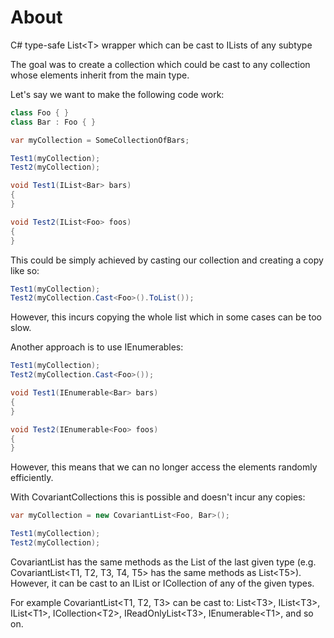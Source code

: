# About
C# type-safe List\<T> wrapper which can be cast to ILists of any subtype

The goal was to create a collection which could be cast to any collection whose elements inherit from the main type.

Let's say we want to make the following code work:

```C#
class Foo { }
class Bar : Foo { }

var myCollection = SomeCollectionOfBars;

Test1(myCollection);
Test2(myCollection);

void Test1(IList<Bar> bars)
{
}

void Test2(IList<Foo> foos)
{
}
```

This could be simply achieved by casting our collection and creating a copy like so:

```C#
Test1(myCollection);
Test2(myCollection.Cast<Foo>().ToList());
```

However, this incurs copying the whole list which in some cases can be too slow.

Another approach is to use IEnumerables:

```C#
Test1(myCollection);
Test2(myCollection.Cast<Foo>());

void Test1(IEnumerable<Bar> bars)
{
}

void Test2(IEnumerable<Foo> foos)
{
}
```

However, this means that we can no longer access the elements randomly efficiently.

With CovariantCollections this is possible and doesn't incur any copies:

```C#
var myCollection = new CovariantList<Foo, Bar>();

Test1(myCollection);
Test2(myCollection);
```

CovariantList has the same methods as the List of the last given type (e.g. CovariantList\<T1, T2, T3, T4, T5> has the same methods as List\<T5>). However, it can be cast to an IList or ICollection of any of the given types.

For example CovariantList\<T1, T2, T3> can be cast to:
List\<T3>, IList\<T3>, IList\<T1>, ICollection\<T2>, IReadOnlyList\<T3>, IEnumerable\<T1>, and so on.
